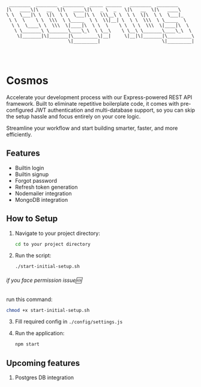 ```

 ________  ________  ________  _____ ______   ________  ________      
|\   ____\|\   __  \|\   ____\|\   _ \  _   \|\   __  \|\   ____\     
\ \  \___|\ \  \|\  \ \  \___|\ \  \\\__\ \  \ \  \|\  \ \  \___|_    
 \ \  \    \ \  \\\  \ \_____  \ \  \\|__| \  \ \  \\\  \ \_____  \   
  \ \  \____\ \  \\\  \|____|\  \ \  \    \ \  \ \  \\\  \|____|\  \  
   \ \_______\ \_______\____\_\  \ \__\    \ \__\ \_______\____\_\  \ 
    \|_______|\|_______|\_________\|__|     \|__|\|_______|\_________\
                       \|_________|                       \|_________|
                                                                      
                                                                      
                                                              
```

# Cosmos

Accelerate your development process with our Express-powered REST API framework. Built to eliminate repetitive boilerplate code, it comes with pre-configured JWT authentication and multi-database support, so you can skip the setup hassle and focus entirely on your core logic.

Streamline your workflow and start building smarter, faster, and more efficiently.

## Features

- Builtin login
- Builtin signup
- Forgot password
- Refresh token generation
- Nodemailer integration
- MongoDB integration

## How to Setup

1. Navigate to your project directory:
    ```bash
    cd to your project directory
    ```

2. Run the script:
    ```bash
    ./start-initial-setup.sh
    ```
###### if you face permission issue🆘
run this command:
```bash
chmod +x start-initial-setup.sh
```

3. Fill required config in `./config/settings.js`

4. Run the application:
    ```bash
    npm start
    ```

## Upcoming features

1. Postgres DB integration